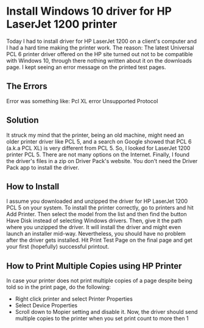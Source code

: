 # Install Windows 10 driver for HP LaserJet 1200 printer

Today I had to install driver for HP LaserJet 1200 on a client's computer and I had a hard time making the printer work. The reason: The latest Universal PCL 6 printer driver offered on the HP site turned out not to be compatible with Windows 10, through there nothing written about it on the downloads page. I kept seeing an error message on the printed test pages. 

## The Errors
Error was something like: Pcl XL error Unsupported Protocol 

## Solution
It struck my mind that the printer, being an old machine, might need an older printer driver like PCL 5, and a search on Google showed that PCL 6 (a.k.a PCL XL) is very different from PCL 5. So, I looked for LaserJet 1200 printer PCL 5. There are not many options on the Internet. Finally, I found the driver's files in a zip on Driver Pack's website. You don't need the Driver Pack app to install the driver.

## How to Install 
I assume you downloaded and unzipped the driver for HP LaserJet 1200 PCL 5 on your system. To install the printer correctly, go to printers and hit Add Printer. Then select the model from the list and then find the button Have Disk instead of selecting Windows drivers. Then, give it the path where you unzipped the driver. It will install the driver and might even launch an installer mid-way. Nevertheless, you should have no problem after the driver gets installed. Hit Print Test Page on the final page and get your first (hopefully) successful printout.

## How to Print Multiple Copies using HP Printer
In case your printer does not print multiple copies of a page despite being told so in the print page, do the following:

- Right click printer and select Printer Properties
- Select Device Properties
- Scroll down to Mopier setting and disable it. Now, the driver should send multiple copies to the printer when you set print count to more then 1
